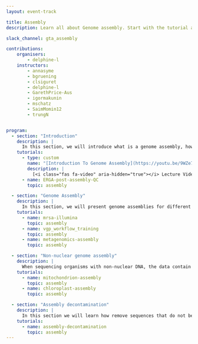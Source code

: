 ```yaml
---
layout: event-track

title: Assembly
description: Learn all about Genome assembly. Start with the tutorial at your own pace. If you need support contact us via the Slack Channel [gta_assembly](https://gtnsmrgsbord.slack.com/archives/C07NGNT0DB5).

slack_channel: gta_assembly

contributions:
    organisers:
        - delphine-l
    instructors:
        - annasyme
        - bgruening
        - clsiguret
        - delphine-l
        - GarethPrice-Aus
        - igormakunin
        - mschatz
        - SaimMomin12
        - trungN


program:
  - section: "Introduction"
    description: |
      In this section, we will introduce what is a genome assembly, how it works, and the metrics to evaluate the quality of an assembly.
    tutorials:
      - type: custom
        name: "[Introduction To Genome Assembly](https://youtu.be/9WZe7VGtr-k)"
        description: |
          [<i class="fas fa-video" aria-hidden="true"></i> Lecture Video](https://youtu.be/9WZe7VGtr-k) ([Slides](https://docs.google.com/presentation/d/1TPr6yKrnNj4cUb5We-E7SXAL_1h2Cqogq0tDTkgETgQ/edit?usp=sharing))
      - name: ERGA-post-assembly-QC
        topic: assembly

  - section: "Genome Assembly"
    description: |
      In this section, we will present genome assemblies for different types of organisms.
    tutorials:
      - name: mrsa-illumina
        topic: assembly
      - name: vgp_workflow_training
        topic: assembly
      - name: metagenomics-assembly
        topic: assembly

  - section: "Non-nuclear genome assembly"
    description: |
      When sequencing organisms with non-nuclear DNA, the data contain sequencing for both nuclear and non-nuclear DNA. In this section we will learn how to assemble organelles genome.
    tutorials:
      - name: mitochondrion-assembly
        topic: assembly
      - name: chloroplast-assembly
        topic: assembly

  - section: "Assembly decontamination"
    description: |
      In this section we will learn how remove sequences that do not belong to the organism you want to sequence.
    tutorials:
      - name: assembly-decontamination
        topic: assembly
---
```




